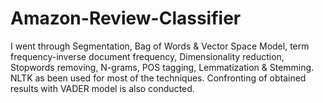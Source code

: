 # Amazon-Review-Classifier
I went through Segmentation, Bag of Words &amp; Vector Space Model, term frequency-inverse document frequency, Dimensionality reduction, Stopwords removing, N-grams, POS tagging, Lemmatization &amp; Stemming. NLTK as been used for most of the techniques. Confronting of obtained results with VADER model is also conducted.
